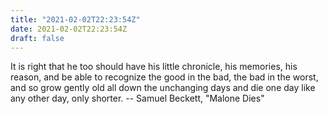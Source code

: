 ```yaml
---
title: "2021-02-02T22:23:54Z"
date: 2021-02-02T22:23:54Z
draft: false
---
```


It is right that he too should have his little chronicle, his memories,
his reason, and be able to recognize the good in the bad, the bad in the
worst, and so grow gently old all down the unchanging days and die one
day like any other day, only shorter.
		-- Samuel Beckett, "Malone Dies"
